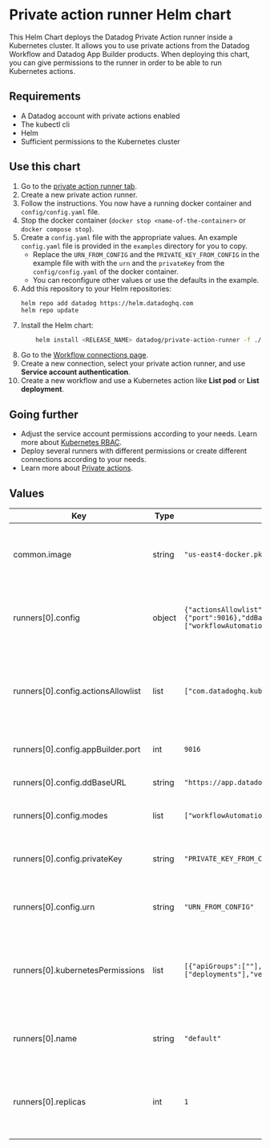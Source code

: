 # Private action runner Helm chart

This Helm Chart deploys the Datadog Private Action runner inside a Kubernetes cluster. It allows you to use private actions from the Datadog Workflow and Datadog App Builder products. When deploying this chart, you can give permissions to the runner in order to be able to run Kubernetes actions.

## Requirements
* A Datadog account with private actions enabled
* The kubectl cli
* Helm
* Sufficient permissions to the Kubernetes cluster

## Use this chart

1. Go to the [private action runner tab](https://app.datadoghq.com/workflow/private-action-runners).
2. Create a new private action runner.
3. Follow the instructions. You now have a running docker container and `config/config.yaml` file.
4. Stop the docker container (`docker stop <name-of-the-container>` or `docker compose stop`).
5. Create a `config.yaml` file with the appropriate values. An example `config.yaml` file is provided in the `examples` directory for you to copy.
    * Replace the `URN_FROM_CONFIG` and the `PRIVATE_KEY_FROM_CONFIG` in the example file with with the `urn` and the `privateKey` from the `config/config.yaml` of the docker container.
    * You can reconfigure other values or use the defaults in the example.
6. Add this repository to your Helm repositories:
    ```
    helm repo add datadog https://helm.datadoghq.com
    helm repo update
    ```
7. Install the Helm chart:
    ```bash
        helm install <RELEASE_NAME> datadog/private-action-runner -f ./config.yaml
    ```
8. Go to the [Workflow connections page](https://app.datadoghq.com/workflow/connections).
9. Create a new connection, select your private action runner, and use **Service account authentication**.
10. Create a new workflow and use a Kubernetes action like **List pod** or **List deployment**.

## Going further
* Adjust the service account permissions according to your needs. Learn more about [Kubernetes RBAC](https://kubernetes.io/docs/reference/access-authn-authz/rbac).
* Deploy several runners with different permissions or create different connections according to your needs.
* Learn more about [Private actions](https://docs.datadoghq.com/service_management/app_builder/private_actions).

## Values

| Key | Type | Default | Description |
|-----|------|---------|-------------|
| common.image | string | `"us-east4-docker.pkg.dev/datadog-sandbox/apps-on-prem/onprem-runner:v0.0.1-alpha22"` | Current Datadog Private Action Runner image |
| runners[0].config | object | `{"actionsAllowlist":["com.datadoghq.kubernetes.core.listPod"],"appBuilder":{"port":9016},"ddBaseURL":"https://app.datadoghq.com","modes":["workflowAutomation","appBuilder"],"privateKey":"PRIVATE_KEY_FROM_CONFIG","urn":"URN_FROM_CONFIG"}` | Configuration for the Datadog Private Action Runner |
| runners[0].config.actionsAllowlist | list | `["com.datadoghq.kubernetes.core.listPod"]` | List of actions that the Datadog Private Action Runner is allowed to execute |
| runners[0].config.appBuilder.port | int | `9016` | Required port for App Builder Mode |
| runners[0].config.ddBaseURL | string | `"https://app.datadoghq.com"` | Base URL of the Datadog app |
| runners[0].config.modes | list | `["workflowAutomation","appBuilder"]` | Modes that the runner can run in |
| runners[0].config.privateKey | string | `"PRIVATE_KEY_FROM_CONFIG"` | The runner's privateKey from the enrollment page |
| runners[0].config.urn | string | `"URN_FROM_CONFIG"` | The runner's URN from the enrollment page |
| runners[0].kubernetesPermissions | list | `[{"apiGroups":[""],"resources":["pods"],"verbs":["list","get"]},{"apiGroups":["apps"],"resources":["deployments"],"verbs":["list","get"]}]` | List of Kubernetes permissions that the Datadog Private Action Runner has |
| runners[0].name | string | `"default"` | Name of the Datadog Private Action Runner |
| runners[0].replicas | int | `1` | Number of pod instances for the Datadog Private Action Runner |